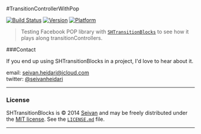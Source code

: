 #TransitionControllerWithPop

[![Build Status](https://travis-ci.org/seivan/SHTransitionBlocks.png?branch=master)](https://travis-ci.org/seivan/SHTransitionBlocks)
[![Version](https://cocoapod-badges.herokuapp.com/v/SHTransitionBlocks/badge.png)](http://cocoadocs.org/docsets/SHTransitionBlocks)
[![Platform](https://cocoapod-badges.herokuapp.com/p/SHTransitionBlocks/badge.png)](http://cocoadocs.org/docsets/SHTransitionBlocks)

> Testing Facebook POP library with [`SHTransitionBlocks`](https://github.com/seivan/SHTransitionBlocks) to see how it plays along transitionControllers.


###Contact


If you end up using SHTransitionBlocks in a project, I'd love to hear about it.

email: [seivan.heidari@icloud.com](mailto:seivan.heidari@icloud.com)  
twitter: [@seivanheidari](https://twitter.com/seivanheidari)

***

### License

SHTransitionBlocks is © 2014 [Seivan](http://www.github.com/seivan) and may be freely
distributed under the [MIT license](http://opensource.org/licenses/MIT).
See the [`LICENSE.md`](https://github.com/seivan/SHTransitionBlocks/blob/master/LICENSE.md) file.

*** 